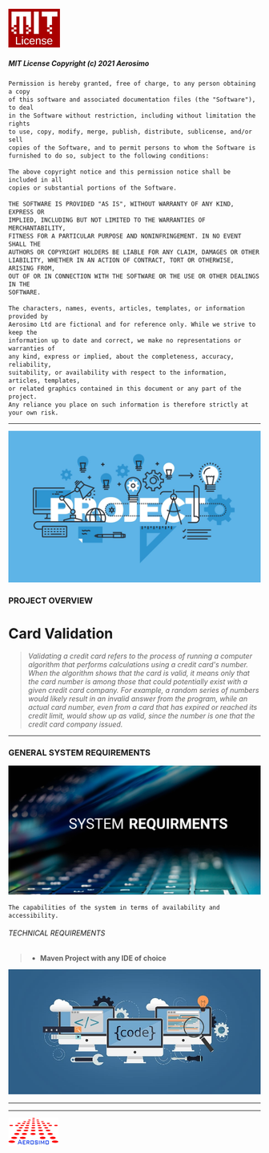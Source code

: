 ![MIT License.!](/img/MIT.png "MIT")


##### MIT License Copyright (c) 2021 Aerosimo

	Permission is hereby granted, free of charge, to any person obtaining a copy
	of this software and associated documentation files (the "Software"), to deal
	in the Software without restriction, including without limitation the rights
	to use, copy, modify, merge, publish, distribute, sublicense, and/or sell
	copies of the Software, and to permit persons to whom the Software is
	furnished to do so, subject to the following conditions:

	The above copyright notice and this permission notice shall be included in all
	copies or substantial portions of the Software.

	THE SOFTWARE IS PROVIDED "AS IS", WITHOUT WARRANTY OF ANY KIND, EXPRESS OR
	IMPLIED, INCLUDING BUT NOT LIMITED TO THE WARRANTIES OF MERCHANTABILITY,
	FITNESS FOR A PARTICULAR PURPOSE AND NONINFRINGEMENT. IN NO EVENT SHALL THE
	AUTHORS OR COPYRIGHT HOLDERS BE LIABLE FOR ANY CLAIM, DAMAGES OR OTHER
	LIABILITY, WHETHER IN AN ACTION OF CONTRACT, TORT OR OTHERWISE, ARISING FROM,
	OUT OF OR IN CONNECTION WITH THE SOFTWARE OR THE USE OR OTHER DEALINGS IN THE
	SOFTWARE.

	The characters, names, events, articles, templates, or information provided by 
	Aerosimo Ltd are fictional and for reference only. While we strive to keep the 
	information up to date and correct, we make no representations or warranties of 
	any kind, express or implied, about the completeness, accuracy, reliability, 
	suitability, or availability with respect to the information, articles, templates, 
	or related graphics contained in this document or any part of the project. 
	Any reliance you place on such information is therefore strictly at your own risk.

---

![Project Cover.!](/img/cover.jpg "Ominet Project")


### PROJECT OVERVIEW

# Card Validation
> *Validating a credit card refers to the process of running a computer algorithm 
> that performs calculations using a credit card's number. 
> When the algorithm shows that the card is valid, it means only that the card number 
> is among those that could potentially exist with a given credit card company. 
> For example, a random series of numbers would likely result in an invalid answer 
> from the program, while an actual card number, even from a card that has expired 
> or reached its credit limit, would show up as valid, since the number is one that 
> the credit card company issued.*

---

### GENERAL SYSTEM REQUIREMENTS

![General System Requirements.!](/img/System-requirments.png "System Requiremnets")

	The capabilities of the system in terms of availability and accessibility.
	
###### TECHNICAL REQUIREMENTS

> - **Maven Project with any IDE of choice**

![Project Codes & Tasks.!](/img/code.jpg "Project Codes and Task")

---

---

![Aerosimo Logo.!](/img/logo.png "Aerosimo")